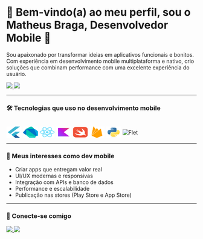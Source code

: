 # 👋 Bem-vindo(a) ao meu perfil, sou o Matheus Braga, Desenvolvedor Mobile 📱

Sou apaixonado por transformar ideias em aplicativos funcionais e bonitos.  
Com experiência em desenvolvimento mobile multiplataforma e nativo, crio soluções que combinam performance com uma excelente experiência do usuário.

<div>
  <a href="https://github.com/matheuskbraga">
    <img height="180em" src="https://github-readme-stats.vercel.app/api?username=matheuskbraga&show_icons=true&theme=tokyonight&include_all_commits=true&count_private=true" />
    <img height="180em" src="https://github-readme-stats.vercel.app/api/top-langs/?username=matheuskbraga&layout=compact&langs_count=6&theme=tokyonight" />
  </a>
</div>

---

### 🛠️ Tecnologias que uso no desenvolvimento mobile

<div style="display: inline_block"><br>
  <img align="center" alt="Flutter" height="30" width="40" src="https://raw.githubusercontent.com/devicons/devicon/master/icons/flutter/flutter-original.svg" />
  <img align="center" alt="Dart" height="30" width="40" src="https://raw.githubusercontent.com/devicons/devicon/master/icons/dart/dart-original.svg" />
  <img align="center" alt="React Native" height="30" width="40" src="https://raw.githubusercontent.com/devicons/devicon/master/icons/react/react-original.svg" />
  <img align="center" alt="Kotlin" height="30" width="40" src="https://raw.githubusercontent.com/devicons/devicon/master/icons/kotlin/kotlin-original.svg" />
  <img align="center" alt="Swift" height="30" width="40" src="https://raw.githubusercontent.com/devicons/devicon/master/icons/swift/swift-original.svg" />
  <img align="center" alt="Firebase" height="30" width="40" src="https://raw.githubusercontent.com/devicons/devicon/master/icons/firebase/firebase-plain.svg" />
  <img align="center" alt="Python" height="30" width="40" src="https://raw.githubusercontent.com/devicons/devicon/master/icons/python/python-original.svg" />
  <img align="center" alt="Flet" height="30" width="40" src="https://flet.dev/images/logo.svg" />
</div>

---

### 🚀 Meus interesses como dev mobile

- Criar apps que entregam valor real  
- UI/UX modernas e responsivas  
- Integração com APIs e banco de dados  
- Performance e escalabilidade  
- Publicação nas stores (Play Store e App Store)

---

### 📣 Conecte-se comigo

<div>
  <a href="https://www.linkedin.com/in/matheus-braga-cc" target="_blank">
    <img src="https://img.shields.io/badge/-LinkedIn-%230077B5?style=for-the-badge&logo=linkedin&logoColor=white" />
  </a>
  <a href="https://instagram.com/matheuskbraga" target="_blank">
    <img src="https://img.shields.io/badge/-Instagram-%23E4405F?style=for-the-badge&logo=instagram&logoColor=white" />
  </a>
</div>
